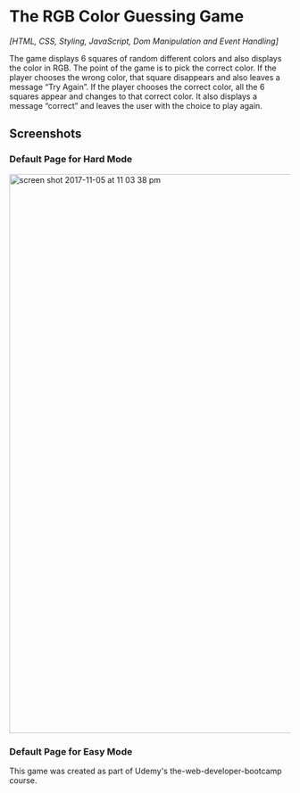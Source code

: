 # The RGB Color Guessing Game 
*[HTML, CSS, Styling, JavaScript, Dom Manipulation and Event Handling]*

The game displays 6 squares of random different colors and also displays the color in RGB. The point of the game is to pick the correct color. If the player chooses the wrong color, that square disappears and also leaves a message “Try Again”. If the player chooses the correct color, all the 6 squares appear and changes to that correct color. It also displays a message “correct” and leaves the user with the choice to play again. 

## Screenshots ##

### Default Page for Hard Mode ###

<img width="1003" alt="screen shot 2017-11-05 at 11 03 38 pm" src="https://user-images.githubusercontent.com/18564545/32429127-17005dc0-c27e-11e7-987a-a1a560c4889b.png">

### Default Page for Easy Mode ###















This game was created as part of Udemy's the-web-developer-bootcamp course.
